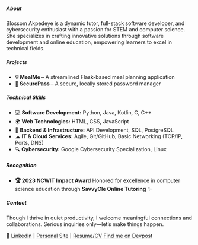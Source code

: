 <h5>About</h5>
<p>Blossom Akpedeye is a dynamic tutor, full-stack software developer, and cybersecurity enthusiast with a passion for STEM and computer science. She specializes in crafting innovative solutions through software development and online education, empowering learners to excel in technical fields.</p>

<h5>Projects</h5>
<ul>
  <li><b>💡 MealMe </b>– A streamlined Flask-based meal planning application</li>
  <li><b>🔐 SecurePass </b> – A secure, locally stored password manager</li>
</ul>

<h5>Technical Skills</h5>
<ul>
   <li>💻 <strong>Software Development:</strong> Python, Java, Kotlin, C, C++</li>
        <li>🌍 <strong>Web Technologies:</strong> HTML, CSS, JavaScript</li>
        <li>🔧 <strong>Backend & Infrastructure:</strong> API Development, SQL, PostgreSQL</li>
        <li>☁ <strong>IT & Cloud Services:</strong> Agile, Git/GitHub, Basic Networking (TCP/IP, Ports, DNS)</li>
        <li>🔍 <strong>Cybersecurity:</strong> Google Cybersecurity Specialization, Linux</li>
    </ul>
</ul>

<h5>Recognition</h5>
<ul>
  <li><b>🏆 2023 NCWIT Impact Award</b> Honored for excellence in computer science education through <b>SavvyCle Online Tutoring</b> ✨</li>
</ul>

<h5>Contact</h5>
<p>Though I thrive in quiet productivity, I welcome meaningful connections and collaborations. Serious inquiries only—let’s make things happen.</p>

<p> 📌
  <a href="https://linkedin.com/in/blossom-ea" target="blank"> LinkedIn</a> | 
  <a href="https://bakpede1.github.io/cv" target="blank">Personal Site</a> | 
  <a href="https://docs.google.com/document/d/1FnbpPd3kmRGk97Om0PRNJu6-ExEv0QlJyKgDT_Tfo1g/edit?usp=sharing" target="blank">Resume/CV</a>
  <a href="https://devpost.com/bakpede1" target="blank">Find me on Devpost</a></p>
</p>
